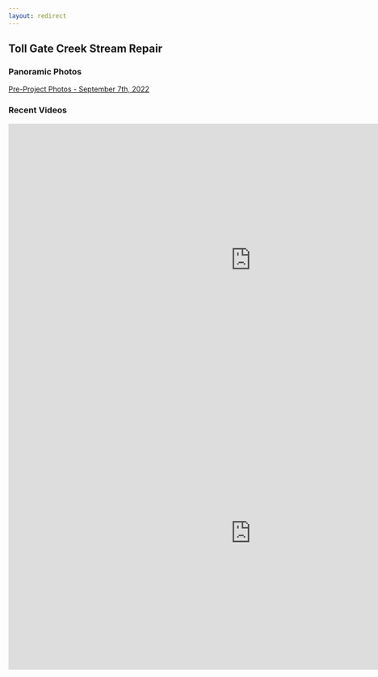 ```yaml
---
layout: redirect
---
```

## Toll Gate Creek Stream Repair

### Panoramic Photos

[Pre-Project Photos - September 7th, 2022](../toll-gate-creek\Pre-Project\index.html)


### Recent Videos

<iframe width="960" height="540" src="https://www.youtube.com/embed/zjkzMTr3koQ" title="YouTube video player" frameborder="0" allow="accelerometer; autoplay; clipboard-write; encrypted-media; gyroscope; picture-in-picture" allowfullscreen></iframe>

<iframe width="960" height="540" src="https://www.youtube.com/embed/-7NmoDcweWY" title="YouTube video player" frameborder="0" allow="accelerometer; autoplay; clipboard-write; encrypted-media; gyroscope; picture-in-picture" allowfullscreen></iframe>
